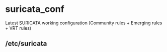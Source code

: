 # suricata_conf
Latest SURICATA working configuration (Community rules + Emerging rules + VRT rules)
## /etc/suricata
